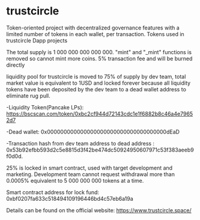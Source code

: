 # trustcircle
Token-oriented project with decentralized governance features with a limited number of tokens in each wallet, per transaction. Tokens used in trustcircle Dapp projects

The total supply is 1 000 000 000 000 000.
"mint" and "_mint" functions is removed so cannot mint more coins.
5% transaction fee and will be burned directly

liquidity pool for trustcircle is moved to 75% of supply by dev team, total market value is equivalent to 1USD and locked forever because all liquidity tokens have been deposited by the dev team to a dead wallet address to eliminate rug pull.

-Liquidity Token(Pancake LPs): https://bscscan.com/token/0xbc2cf944d72143cdc1e1f6882b8c46a4e79652d7

-Dead wallet: 0x000000000000000000000000000000000000dEaD

-Transaction hash from dev team address to dead address  : 0x53b92efbb593d2c5e8815d3f42be474dc50924950607971c53f383aeeb9f0d0d.

25% is locked in smart contract, used with target development and marketing. Development team cannot request withdrawal more than 0.0005% equivalent to 5 000 000 000 tokens at a time.

Smart contract address for lock fund:
0xbf0207fa633c518494109196446bd4c57eb6a19a

Details can be found on the official website: https://www.trustcircle.space/

